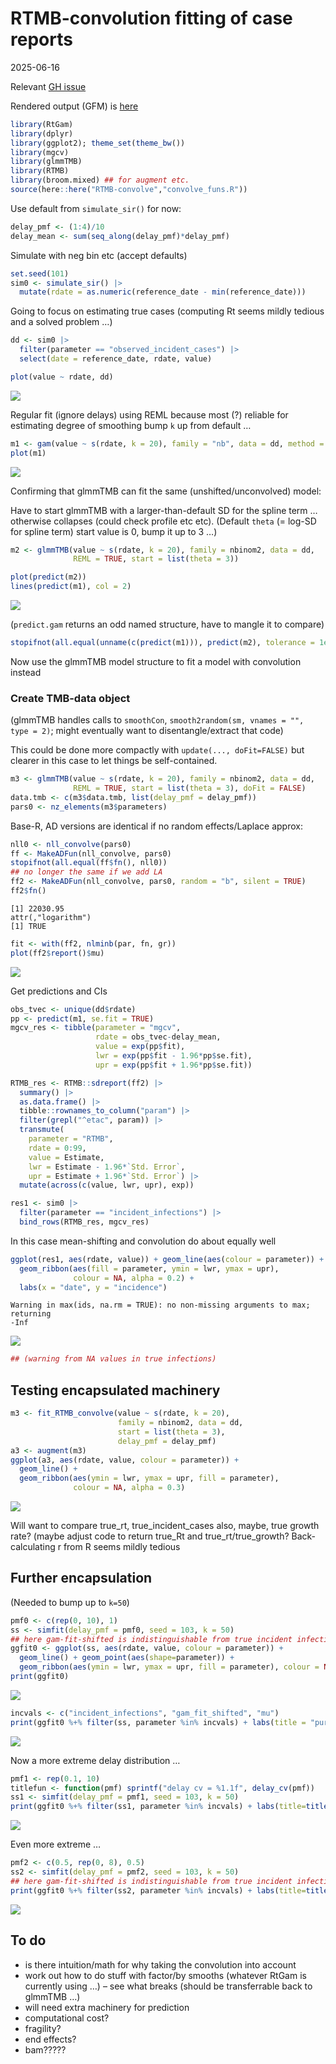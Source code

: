 # RTMB-convolution fitting of case reports

2025-06-16

<!--
  html:
    code-fold: true
    code-summary: "Show the code"
    embed-resources: true
        -->

Relevant [GH issue](https://github.com/CDCgov/cfa-gam-rt/issues/88)

Rendered output (GFM) is [here](outputs/convolve.md)

``` r
library(RtGam)
library(dplyr)
library(ggplot2); theme_set(theme_bw())
library(mgcv)
library(glmmTMB)
library(RTMB)
library(broom.mixed) ## for augment etc.
source(here::here("RTMB-convolve","convolve_funs.R"))
```

Use default from `simulate_sir()` for now:

``` r
delay_pmf <- (1:4)/10
delay_mean <- sum(seq_along(delay_pmf)*delay_pmf)
```

Simulate with neg bin etc (accept defaults)

``` r
set.seed(101)
sim0 <- simulate_sir() |>
  mutate(rdate = as.numeric(reference_date - min(reference_date)))
```

Going to focus on estimating true cases (computing Rt seems mildly
tedious and a solved problem …)

``` r
dd <- sim0 |>
  filter(parameter == "observed_incident_cases") |>
  select(date = reference_date, rdate, value)
```

``` r
plot(value ~ rdate, dd)
```

![](convolve_files/figure-commonmark/plot-sim-1.png)

Regular fit (ignore delays) using REML because most (?) reliable for
estimating degree of smoothing bump `k` up from default …

``` r
m1 <- gam(value ~ s(rdate, k = 20), family = "nb", data = dd, method = "REML")
plot(m1)
```

![](convolve_files/figure-commonmark/fit-gam-1.png)

Confirming that glmmTMB can fit the same (unshifted/unconvolved) model:

Have to start glmmTMB with a larger-than-default SD for the spline term
… otherwise collapses (could check profile etc etc). (Default `theta` (=
log-SD for spline term) start value is 0, bump it up to 3 …)

``` r
m2 <- glmmTMB(value ~ s(rdate, k = 20), family = nbinom2, data = dd,
              REML = TRUE, start = list(theta = 3))
```

``` r
plot(predict(m2))
lines(predict(m1), col = 2)
```

![](convolve_files/figure-commonmark/plot2-1.png)

(`predict.gam` returns an odd named structure, have to mangle it to
compare)

``` r
stopifnot(all.equal(unname(c(predict(m1))), predict(m2), tolerance = 1e-6))
```

Now use the glmmTMB model structure to fit a model with convolution
instead

### Create TMB-data object

(glmmTMB handles calls to `smoothCon`,
`smooth2random(sm, vnames = "", type = 2)`; might eventually want to
disentangle/extract that code)

This could be done more compactly with `update(..., doFit=FALSE)` but
clearer in this case to let things be self-contained.

``` r
m3 <- glmmTMB(value ~ s(rdate, k = 20), family = nbinom2, data = dd,
              REML = TRUE, start = list(theta = 3), doFit = FALSE)
data.tmb <- c(m3$data.tmb, list(delay_pmf = delay_pmf))
pars0 <- nz_elements(m3$parameters)
```

Base-R, AD versions are identical if no random effects/Laplace approx:

``` r
nll0 <- nll_convolve(pars0)
ff <- MakeADFun(nll_convolve, pars0)
stopifnot(all.equal(ff$fn(), nll0))
## no longer the same if we add LA
ff2 <- MakeADFun(nll_convolve, pars0, random = "b", silent = TRUE)
ff2$fn()
```

    [1] 22030.95
    attr(,"logarithm")
    [1] TRUE

``` r
fit <- with(ff2, nlminb(par, fn, gr))
plot(ff2$report()$mu)
```

![](convolve_files/figure-commonmark/fit-convolve-1.png)

Get predictions and CIs

``` r
obs_tvec <- unique(dd$rdate)
pp <- predict(m1, se.fit = TRUE)
mgcv_res <- tibble(parameter = "mgcv",
                   rdate = obs_tvec-delay_mean,
                   value = exp(pp$fit),
                   lwr = exp(pp$fit - 1.96*pp$se.fit),
                   upr = exp(pp$fit + 1.96*pp$se.fit))

RTMB_res <- RTMB::sdreport(ff2) |>
  summary() |>
  as.data.frame() |>
  tibble::rownames_to_column("param") |>
  filter(grepl("^etac", param)) |>
  transmute(
    parameter = "RTMB",
    rdate = 0:99,
    value = Estimate,
    lwr = Estimate - 1.96*`Std. Error`,
    upr = Estimate + 1.96*`Std. Error`) |>
  mutate(across(c(value, lwr, upr), exp))

res1 <- sim0 |>
  filter(parameter == "incident_infections") |>
  bind_rows(RTMB_res, mgcv_res)
```

In this case mean-shifting and convolution do about equally well

``` r
ggplot(res1, aes(rdate, value)) + geom_line(aes(colour = parameter)) +
  geom_ribbon(aes(fill = parameter, ymin = lwr, ymax = upr),
              colour = NA, alpha = 0.2) +
  labs(x = "date", y = "incidence")
```

    Warning in max(ids, na.rm = TRUE): no non-missing arguments to max; returning
    -Inf

![](convolve_files/figure-commonmark/plot-preds-1.png)

``` r
## (warning from NA values in true infections)
```

## Testing encapsulated machinery

``` r
m3 <- fit_RTMB_convolve(value ~ s(rdate, k = 20),
                        family = nbinom2, data = dd,
                        start = list(theta = 3),
                        delay_pmf = delay_pmf)
a3 <- augment(m3)
ggplot(a3, aes(rdate, value, colour = parameter)) +
  geom_line() +
  geom_ribbon(aes(ymin = lwr, ymax = upr, fill = parameter),
              colour = NA, alpha = 0.3)
```

![](convolve_files/figure-commonmark/encapsulate-1.png)

Will want to compare true_rt, true_incident_cases also, maybe, true
growth rate? (maybe adjust code to return true_Rt and
true_rt/true_growth? Back-calculating r from R seems mildly tedious

## Further encapsulation

(Needed to bump up to `k=50`)

``` r
pmf0 <- c(rep(0, 10), 1)
ss <- simfit(delay_pmf = pmf0, seed = 103, k = 50)
## here gam-fit-shifted is indistinguishable from true incident infections
ggfit0 <- ggplot(ss, aes(rdate, value, colour = parameter)) +
  geom_line() + geom_point(aes(shape=parameter)) +
  geom_ribbon(aes(ymin = lwr, ymax = upr, fill = parameter), colour = NA, alpha = 0.3)
print(ggfit0)
```

![](convolve_files/figure-commonmark/simfit0-1.png)

``` r
incvals <- c("incident_infections", "gam_fit_shifted", "mu")
print(ggfit0 %+% filter(ss, parameter %in% incvals) + labs(title = "pure delay (CV = 0)"))
```

![](convolve_files/figure-commonmark/simfit0B-1.png)

Now a more extreme delay distribution …

``` r
pmf1 <- rep(0.1, 10)
titlefun <- function(pmf) sprintf("delay cv = %1.1f", delay_cv(pmf))
ss1 <- simfit(delay_pmf = pmf1, seed = 103, k = 50)
print(ggfit0 %+% filter(ss1, parameter %in% incvals) + labs(title=titlefun(pmf1)))
```

![](convolve_files/figure-commonmark/simfit1-1.png)

Even more extreme …

``` r
pmf2 <- c(0.5, rep(0, 8), 0.5)
ss2 <- simfit(delay_pmf = pmf2, seed = 103, k = 50)
## here gam-fit-shifted is indistinguishable from true incident infections
print(ggfit0 %+% filter(ss2, parameter %in% incvals) + labs(title=titlefun(pmf2)))
```

![](convolve_files/figure-commonmark/simfit2-1.png)

## To do

- is there intuition/math for why taking the convolution into account
- work out how to do stuff with factor/by smooths (whatever RtGam is
  currently using …) – see what breaks (should be transferrable back to
  glmmTMB …)
- will need extra machinery for prediction
- computational cost?
- fragility?
- end effects?
- bam?????
